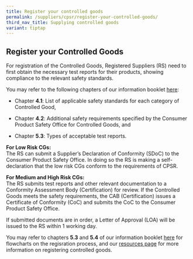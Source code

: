 ```yaml
---
title: Register your controlled goods
permalink: /suppliers/cpsr/register-your-controlled-goods/
third_nav_title: Supplying controlled goods
variant: tiptap
---
```

<h2>Register your Controlled Goods</h2>
<p>For registration of the Controlled Goods, Registered Suppliers (RS) need
to first obtain the necessary test reports for their products, showing
compliance to the relevant safety standards.</p>
<p>You may refer to the following chapters of our information booklet <a href="/files/cps-info-booklet.pdf" rel="noopener noreferrer nofollow" target="_blank">here</a>:</p>
<ul data-tight="true" class="tight">
<li>
<p>Chapter <strong>4.1</strong>: List of applicable safety standards for each
category of Controlled Good,</p>
</li>
<li>
<p>Chapter <strong>4.2</strong>: Additional safety requirements specified
by the Consumer Product Safety Office for Controlled Goods, and</p>
</li>
<li>
<p>Chapter <strong>5.3</strong>: Types of acceptable test reports.</p>
</li>
</ul>
<p><strong>For Low Risk CGs:</strong>
<br>The RS can submit a Supplier’s Declaration of Conformity (SDoC) to the
Consumer Product Safety Office. In doing so the RS is making a self-declaration
that the low risk CGs conform to the requirements of CPSR.</p>
<p><strong>For Medium and High Risk CGs:</strong>
<br>The RS submits test reports and other relevant documentation to a Conformity
Assessment Body (Certification) for review. If the Controlled Goods meets
the safety requirements, the CAB (Certification) issues a Certificate of
Conformity (CoC) and submits the CoC to the Consumer Product Safety Office.</p>
<p>If submitted documents are in order, a Letter of Approval (LOA) will be
issued to the RS within 1 working day.</p>
<p>You may refer to chapters <strong>5.3</strong> and <strong>5.4</strong> of
our information booklet <a href="/files/cps-info-booklet.pdf" rel="noopener noreferrer nofollow" target="_blank">here</a> for flowcharts on the regisration
process, and our <a href="/suppliers/cpsr/resources" rel="noopener noreferrer nofollow" target="_blank">resources page</a> for
more information on registering controlled goods.</p>